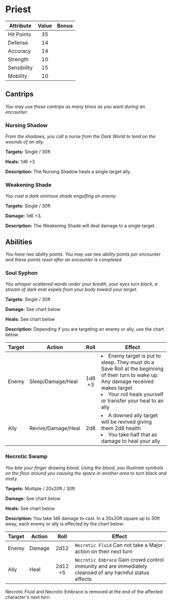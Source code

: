 # Priest

  |Attribute|Value|Bonus|
  |---| :---: | :---: |
  |Hit Points|35|<center> </center>|
  |Defense|14|<center> </center>|
  |Accuracy|14|<center> </center>|
  |Strength|10|<center> </center>|
  |Sensibility|15|<center> </center>|
  |Mobility|10|<center> </center>|

## Cantrips
  _You may use these cantrips as many times as you want during an encounter._

### Nursing Shadow

  _From the shadows, you call a nurse from the Dark World to tend on the wounds of an ally._

  **Targets:** Single / 30ft

  **Heals:** 1d6 +3

  **Description:** The Nursing Shadow heals a single target ally.

### Weakening Shade

  _You cast a dark ominous shade engulfing an enemy._

  **Targets:** Single / 30ft

  **Damage:** 1d6 +3.

  **Description:** The Weakening Shade will deal damage to a single target.

## Abilities
  _You have two ability points.  You may use two ability points per encounter and these points reset after an encounter is completed._

### Soul Syphon

  _You whisper scattered words under your breath, your eyes turn black, a stream of dark mist expels from your body toward your target._

  **Targets:** Single / 30ft

  **Damage:** See chart below

  **Heals:** See chart below

  **Description:** Depending if you are targeting an enemy or ally, use the chart below.

  |Target|Action|Roll|Effect|
  |---|---| :---: |---|
  |Enemy|Sleep/Damage/Heal|1d6 +3|<li>Enemy target is put to sleep. They must do a Save Roll at the beginning of their turn to wake up. Any damage received wakes target</li><li>Your roll heals yourself or transfer your heal to an ally</li>|
  |Ally|Revive/Damage/Heal|2d8|<li>A downed ally target will be revived giving them 2d8 health</li><li>You take half that as damage to heal your ally</li>|

### Necrotic Swamp

  _You bite your finger drawing blood.  Using the blood, you illustrate symbols on the floor around you causing the space in another area to turn black and misty._

  **Targets:** Multiple / 20x20ft / 30ft

  **Damage:** See chart below

  **Heals:** See chart below

  **Description:** You take 1d6 damage to cast.  In a 20x20ft square up to 30ft away, each enemy or ally is effected by the chart below:

  |Target|Action|Roll|Effect|
  |---|---| :---: |---|
  |Enemy|Damage|2d12|`Necrotic Fluid` Can not take a Major action on their next turn|
  |Ally|Heal|2d12 +5|`Necrotic Embrace` Gain crowd control immunity and are immediately cleansed of any harmful status effects|

  Necrotic Fluid and Necrotic Embrace is removed at the end of the affected character's next turn.
